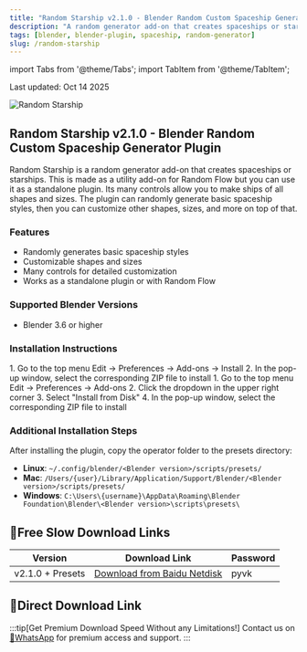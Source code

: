 ```yaml
---
title: "Random Starship v2.1.0 - Blender Random Custom Spaceship Generator Plugin"
description: "A random generator add-on that creates spaceships or starships with many controls to make ships of all shapes and sizes"
tags: [blender, blender-plugin, spaceship, random-generator]
slug: /random-starship
---
```


import Tabs from '@theme/Tabs';
import TabItem from '@theme/TabItem';

Last updated: Oct 14 2025

![Random Starship](https://www.gfxcamp.com/wp-content/uploads/2023/07/Random-Starship.jpg)

## Random Starship v2.1.0 - Blender Random Custom Spaceship Generator Plugin

Random Starship is a random generator add-on that creates spaceships or starships. This is made as a utility add-on for Random Flow but you can use it as a standalone plugin. Its many controls allow you to make ships of all shapes and sizes. The plugin can randomly generate basic spaceship styles, then you can customize other shapes, sizes, and more on top of that.

### Features

- Randomly generates basic spaceship styles
- Customizable shapes and sizes
- Many controls for detailed customization
- Works as a standalone plugin or with Random Flow

### Supported Blender Versions

- Blender 3.6 or higher

### Installation Instructions

<Tabs groupId="blender-version">
<TabItem value="blender4" label="Blender 4 or Lower" default>
1. Go to the top menu Edit → Preferences → Add-ons → Install
2. In the pop-up window, select the corresponding ZIP file to install
</TabItem>
<TabItem value="blender41" label="Blender 4.1 or Higher">
1. Go to the top menu Edit → Preferences → Add-ons
2. Click the dropdown in the upper right corner
3. Select "Install from Disk"
4. In the pop-up window, select the corresponding ZIP file to install
</TabItem>
</Tabs>

### Additional Installation Steps

After installing the plugin, copy the operator folder to the presets directory:

- **Linux**: `~/.config/blender/<Blender version>/scripts/presets/`
- **Mac**: `/Users/{user}/Library/Application/Support/Blender/<Blender version>/scripts/presets/`
- **Windows**: `C:\Users\{username}\AppData\Roaming\Blender Foundation\Blender\<Blender version>\scripts\presets\`

## 🐌Free Slow Download Links

| Version | Download Link | Password |
|--------|---------------|----------|
| v2.1.0 + Presets | [Download from Baidu Netdisk](https://pan.baidu.com/s/11kogT20CWmn545d-Ypayaw?pwd=pyvk) | pyvk |

## 🚀Direct Download Link
:::tip[Get Premium Download Speed Without any Limitations!]
Contact us on [💬WhatsApp](https://wa.me/+8613237610083) for premium  access and support.
:::